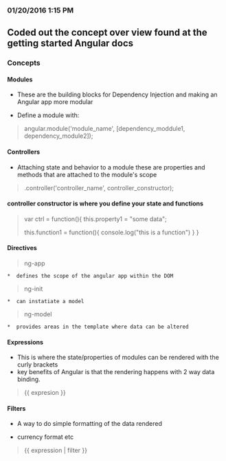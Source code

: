 ### 01/20/2016 1:15 PM

## Coded out the concept over view found at the getting started Angular docs

### Concepts
#### Modules
  *  These are the building blocks for Dependency Injection and making an Angular app more modular

  *  Define a module with:
  >  angular.module('module_name', [dependency_moddule1, dependency_module2]);

#### Controllers

  *  Attaching state and behavior to a module these are properties and methods that are attached to the module's scope

  >  .controller('controller_name', controller_constructor);

#### controller constructor is where you define your state and functions

  >  var ctrl = function(){
  >  this.property1 = "some data";
  >
  >  this.function1 = function(){
  >     console.log("this is a function")
  >  }
  > }

#### Directives

  >  ng-app

    *  defines the scope of the angular app within the DOM

  >  ng-init

    *  can instatiate a model

  >  ng-model

    *  provides areas in the template where data can be altered


#### Expressions
  *  This is where the state/properties of modules can be rendered with the curly brackets
  *   key benefits of Angular is that the rendering happens with 2 way data binding.

  >  {{ expresion }}

#### Filters

  *  A way to do simple formatting of the data rendered

  *  currency format etc

  > {{ expression | filter }}
